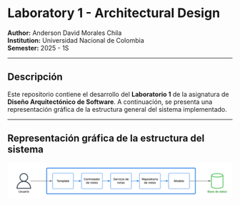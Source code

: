 # Laboratory 1 - Architectural Design

**Author:** Anderson David Morales Chila  
**Institution:** Universidad Nacional de Colombia  
**Semester:** 2025 - 1S

---

## Descripción

Este repositorio contiene el desarrollo del **Laboratorio 1** de la asignatura de **Diseño Arquitectónico de Software**. A continuación, se presenta una representación gráfica de la estructura general del sistema implementado.

---

## Representación gráfica de la estructura del sistema

![Representación gráfica del sistema](/Representacion_grafica_sistema.png)
